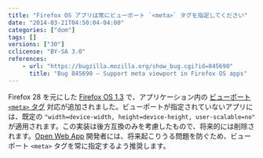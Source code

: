 ```yaml
---
title: "Firefox OS アプリは常にビューポート `<meta>` タグを指定してください"
date: "2014-03-21T04:50:04-04:00"
categories: ["dom"]
tags: []
versions: ["30"]
cclicense: "BY-SA 3.0"
references:
    - url: "https://bugzilla.mozilla.org/show_bug.cgi?id=845690"
      title: "Bug 845690 – Support meta viewport in Firefox OS apps"
---
```

Firefox 28 を元にした [Firefox OS 1.3](https://developer.mozilla.org/Firefox_OS/Releases/1.3) で、アプリケーション内の [ビューポート `<meta>` タグ](https://developer.mozilla.org/docs/Mozilla/Mobile/Viewport_meta_tag) 対応が追加されました。ビューポートが指定されていないアプリには、既定の `"width=device-width, height=device-height, user-scalable=no"` が適用されます。この実装は後方互換のみを考慮したもので、将来的には削除されます。[Open Web App](https://developer.mozilla.org/Apps/Quickstart/Build/Intro_to_open_web_apps) 開発者には、将来起こりうる問題を防ぐため、ビューポート `<meta>` タグを常に指定するよう推奨します。

